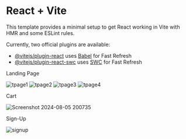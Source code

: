 # React + Vite

This template provides a minimal setup to get React working in Vite with HMR and some ESLint rules.

Currently, two official plugins are available:

- [@vitejs/plugin-react](https://github.com/vitejs/vite-plugin-react/blob/main/packages/plugin-react/README.md) uses [Babel](https://babeljs.io/) for Fast Refresh
- [@vitejs/plugin-react-swc](https://github.com/vitejs/vite-plugin-react-swc) uses [SWC](https://swc.rs/) for Fast Refresh


Landing Page

![tpage1](https://github.com/user-attachments/assets/f5f531e8-5ec1-40b6-9f54-71708bd197d9)
![tpage2](https://github.com/user-attachments/assets/03884552-d2de-469e-be75-00101e70c887)
![tpage3](https://github.com/user-attachments/assets/f176ba94-42cf-4d36-a698-589ad78b5d9b)
![tpage4](https://github.com/user-attachments/assets/b4b756ef-5547-44e5-b1f6-adebc348be69)

Cart

![Screenshot 2024-08-05 200735](https://github.com/user-attachments/assets/a28527cc-f770-422e-9c8f-c6ddfb7db0aa)

Sign-Up 

![signup](https://github.com/user-attachments/assets/0367ff22-b5ba-4ef0-8fb2-773ef52153b0)

